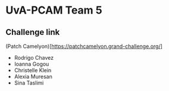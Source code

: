 # UvA-PCAM Team 5

## Challenge link
(Patch Camelyon)[https://patchcamelyon.grand-challenge.org/]

- Rodrigo Chavez
- Ioanna Gogou
- Christelle Klein
- Alexia Muresan
- Sina Taslimi
